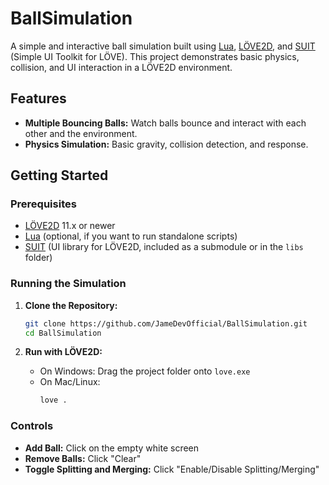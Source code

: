 # BallSimulation

A simple and interactive ball simulation built using [Lua](https://www.lua.org/), [LÖVE2D](https://love2d.org/), and [SUIT](https://github.com/vrld/SUIT) (Simple UI Toolkit for LÖVE). This project demonstrates basic physics, collision, and UI interaction in a LÖVE2D environment.

## Features

- **Multiple Bouncing Balls:** Watch balls bounce and interact with each other and the environment.
- **Physics Simulation:** Basic gravity, collision detection, and response.

## Getting Started

### Prerequisites

- [LÖVE2D](https://love2d.org/) 11.x or newer
- [Lua](https://www.lua.org/) (optional, if you want to run standalone scripts)
- [SUIT](https://github.com/vrld/SUIT) (UI library for LÖVE2D, included as a submodule or in the `libs` folder)

### Running the Simulation

1. **Clone the Repository:**
    ```bash
    git clone https://github.com/JameDevOfficial/BallSimulation.git
    cd BallSimulation
    ```

2. **Run with LÖVE2D:**
    - On Windows: Drag the project folder onto `love.exe`
    - On Mac/Linux:  
      ```bash
      love .
      ```

### Controls

- **Add Ball:** Click on the empty white screen
- **Remove Balls:** Click "Clear"
- **Toggle Splitting and Merging:** Click "Enable/Disable Splitting/Merging"
